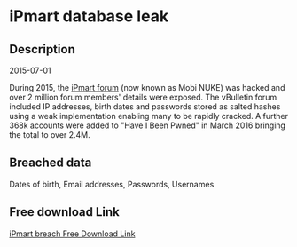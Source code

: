 # iPmart database leak

## Description

2015-07-01

During 2015, the <a href="http://ipmart-forum.com" target="_blank" rel="noopener">iPmart forum</a> (now known as Mobi NUKE) was hacked and over 2 million forum members' details were exposed. The vBulletin forum included IP addresses, birth dates and passwords stored as salted hashes using a weak implementation enabling many to be rapidly cracked. A further 368k accounts were added to &quot;Have I Been Pwned&quot; in March 2016 bringing the total to over 2.4M.

## Breached data

Dates of birth, Email addresses, Passwords, Usernames

## Free download Link

[iPmart breach Free Download Link](https://tinyurl.com/2b2k277t)